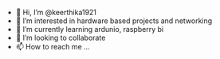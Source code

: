 - 👋 Hi, I’m @keerthika1921
- 👀 I’m interested in hardware based projects and networking
- 🌱 I’m currently learning ardunio, raspberry bi
- 💞️ I’m looking to collaborate
- 📫 How to reach me ...

<!---
keerthika1921/keerthika1921 is a ✨ special ✨ repository because its `README.md` (this file) appears on your GitHub profile.
You can click the Preview link to take a look at your changes.
--->
